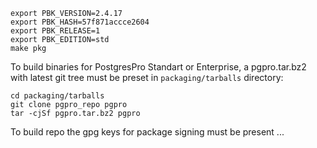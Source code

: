 ```
export PBK_VERSION=2.4.17
export PBK_HASH=57f871accce2604
export PBK_RELEASE=1
export PBK_EDITION=std
make pkg
```

To build binaries for PostgresPro Standart or Enterprise, a pgpro.tar.bz2 with latest git tree must be preset in `packaging/tarballs` directory:
```
cd packaging/tarballs
git clone pgpro_repo pgpro
tar -cjSf pgpro.tar.bz2 pgpro
```

To build repo the gpg keys for package signing must be present ...
